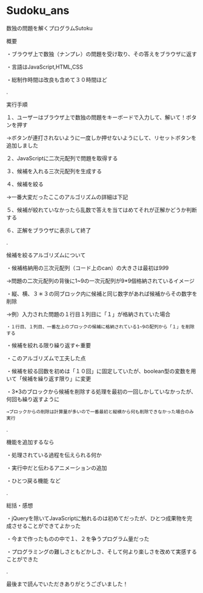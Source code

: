 # Sudoku_ans

数独の問題を解くプログラムSutoku

概要

・ブラウザ上で数独（ナンプレ）の問題を受け取り、その答えをブラウザに返す

・言語はJavaScript,HTML,CSS

・総制作時間は改良も含めて３０時間ほど

.

実行手順

１、ユーザーはブラウザ上で数独の問題をキーボードで入力して、解いて！ボタンを押す

→ボタンが連打されないように一度しか押せないようにして、リセットボタンを追加しました

２、JavaScriptに二次元配列で問題を取得する

３、候補を入れる三次元配列を生成する

４、候補を絞る

→一番大変だったここのアルゴリズムの詳細は下記

５、候補が絞れていなかったら乱数で答えを当てはめてそれが正解かどうか判断する

６、正解をブラウザに表示して終了

.

候補を絞るアルゴリズムについて

・候補格納用の三次元配列（コード上のcan）の大きさは最初は9*9*9

  →問題の二次元配列の背後に1~9の一次元配列が9*9個格納されているイメージ
  
・縦、横、３＊３の同ブロック内に候補と同じ数字があれば候補からその数字を削除

   →例）入力された問題の１行目１列目に「１」が格納されていた場合
  
    ・１行目、１列目、一番左上のブロックの候補に格納されている1~9の配列から「１」を削除する
    
・候補を絞れる限り繰り返す←重要

・このアルゴリズムで工夫した点

  ・候補を絞る回数を初めは「１０回」に固定していたが、boolean型の変数を用いて「候補を繰り返す限り」に変更
  
  ・3*3のブロックから候補を削除する処理を最初の一回しかしていなかったが、何回も繰り返すように
  
    →ブロックからの削除は計算量が多いので一番最初と縦横から何も削除できなかった場合のみ実行

.

機能を追加するなら

・処理されている過程を伝えられる何か

・実行中だと伝わるアニメーションの追加

・ひとつ戻る機能            など

.

総括・感想

・jQueryを除いてJavaScriptに触れるのは初めてだったが、ひとつ成果物を完成させることができてよかった

・今まで作ったものの中で１、２を争うプログラム量だった

・プログラミングの難しさともどかしさ、そして何より楽しさを改めて実感することができた

.

最後まで読んでいただきありがとうございました！
